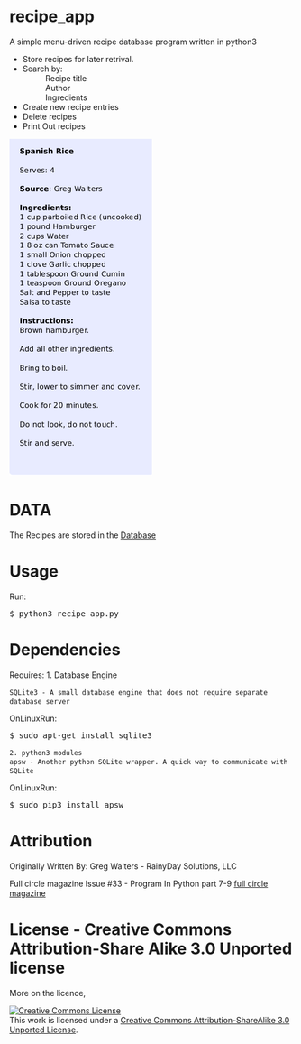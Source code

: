 # recipe_app
A simple menu-driven recipe database program written in python3
<aside>
    <ul>
        <li>Store recipes for later retrival.</li>
        <li>Search by:</li>
            <dd>Recipe title</dd>
            <dd>Author</dd>
            <dd>Ingredients</dd>
        <li>Create new recipe entries</li>
        <li>Delete recipes</li>
        <li>Print Out recipes</li>
    </ul>
</aside>
<img src='static/recipe_format.png' alt='Recipe format' >




DATA
====

The Recipes are stored in the [Database](recipe_app.db)

Usage
=====
Run:
<pre>
$ <kbd>python3 recipe_app.py</kbd>
</pre>


Dependencies
============
Requires:
    1. Database Engine

    SQLite3 - A small database engine that does not require separate database server

OnLinuxRun:
<pre>
$ <kbd>sudo apt-get install sqlite3</kbd>
</pre>

    2. python3 modules 
    apsw - Another python SQLite wrapper. A quick way to communicate with SQLite
					
OnLinuxRun:
<pre>
$ <kbd>sudo pip3 install apsw</kbd>
</pre>



Attribution
===========
Originally Written By:
Greg Walters - RainyDay Solutions, LLC


Full circle magazine Issue #33 - Program In Python part 7-9
[full circle magazine](www.fullcirclemagazine.org)

License - Creative Commons Attribution-Share Alike 3.0 Unported license
==========================================================================
More on the licence, 

<a rel="license" href="http://creativecommons.org/licenses/by-sa/3.0/"><img alt="Creative Commons License" style="border-wilih:0" src="https://i.creativecommons.org/l/by-sa/3.0/88x31.png" /></a><br />This work is licensed under a <a rel="license" href="http://creativecommons.org/licenses/by-sa/3.0/">Creative Commons Attribution-ShareAlike 3.0 Unported License</a>.

